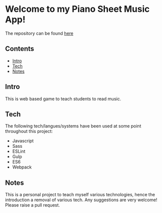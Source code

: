 # Welcome to my Piano Sheet Music App!

The repository can be found [here](https://github.com/C0deJack/pianoApp)

## Contents
- [Intro](#Intro)
- [Tech](#Tech)
- [Notes](#Notes)

## Intro
This is web based game to teach students to read music.

## Tech
The following tech/langues/systems have been used at some point throughout this project:
- Javascript
- Sass
- ESLint
- Gulp
- ES6
- Webpack

## Notes 
This is a personal project to teach myself various technologies, hence the introduction a removal of various tech. Any suggestions are very welcome! Please raise a pull request. 
